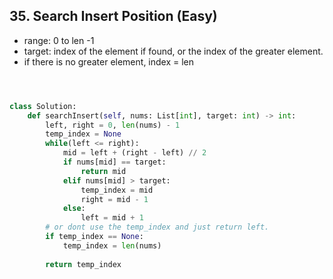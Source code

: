 ## 35. Search Insert Position (Easy)


- range: 0 to len -1
- target: index of the element if found,
 or the index of the greater element. 
- if there is no greater element, index = len

```python



class Solution:
    def searchInsert(self, nums: List[int], target: int) -> int:
        left, right = 0, len(nums) - 1
        temp_index = None
        while(left <= right):
            mid = left + (right - left) // 2 
            if nums[mid] == target:
                return mid
            elif nums[mid] > target:
                temp_index = mid
                right = mid - 1
            else:
                left = mid + 1
        # or dont use the temp_index and just return left.
        if temp_index == None:
            temp_index = len(nums)
        
        return temp_index
```

